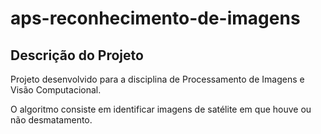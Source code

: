 # aps-reconhecimento-de-imagens

## Descrição do Projeto
<p>Projeto desenvolvido para a disciplina de Processamento de Imagens e Visão Computacional.

O algoritmo consiste em identificar imagens de satélite em que houve ou não desmatamento.</p>
